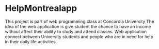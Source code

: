 # HelpMontrealapp
This project is part of web programming class at Concordia University
The idea of the web application is give student the chance to have an income without affect their ability to study and attend classes.
Web application connect between University students and people who are in need for help in their daily life activities
